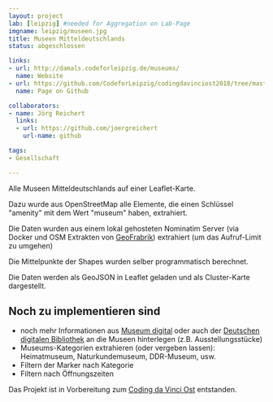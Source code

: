 ```yaml
---
layout: project
lab: [leipzig] #needed for Aggregation on Lab-Page
imgname: leipzig/museen.jpg
title: Museen Mitteldeutschlands
status: abgeschlossen

links:
- url: http://damals.codeforleipzig.de/museums/
  name: Website
- url: https://github.com/CodeforLeipzig/codingdavinciost2018/tree/master/de.oklab.leipzig.cdv.glams
  name: Page on Github

collaborators:
- name: Jörg Reichert
  links:
  - url: https://github.com/joergreichert
    url-name: github

tags:
- Gesellschaft

---
```


Alle Museen Mitteldeutschlands auf einer Leaflet-Karte.


Dazu wurde aus OpenStreetMap alle Elemente, die einen Schlüssel "amenity" mit dem Wert "museum" haben, extrahiert.

Die Daten wurden aus einem lokal gehosteten Nominatim Server (via Docker und OSM Extrakten von [GeoFrabrik](http://download.geofabrik.de)) extrahiert (um das Aufruf-Limit zu umgehen)

Die Mittelpunkte der Shapes wurden selber programmatisch berechnet.

Die Daten werden als GeoJSON in Leaflet geladen und als Cluster-Karte dargestellt.

## Noch zu implementieren sind
 * noch mehr Informationen aus [Museum digital](https://www.museum-digital.de/) oder auch der [Deutschen digitalen Bibliothek](https://www.deutsche-digitale-bibliothek.de) an die Museen hinterlegen (z.B. Ausstellungsstücke)
 * Museums-Kategorien extrahieren (oder vergeben lassen): Heimatmuseum, Naturkundemuseum, DDR-Museum, usw.
 * Filtern der Marker nach Kategorie
 * Filtern nach Öffnungszeiten

Das Projekt ist in Vorbereitung zum [Coding da Vinci Ost](https://codingdavinci.de/events/ost) entstanden.
